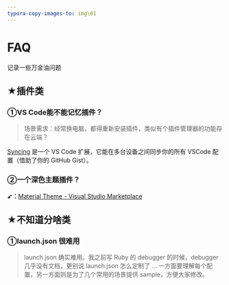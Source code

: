 ```yaml
---
typora-copy-images-to: img\01
---
```


# FAQ

记录一些万金油问题

## ★插件类

### ①VS Code能不能记忆插件？

> 场景需求：经常换电脑，都得重新安装插件，类似有个插件管理器的功能存在云端？

[Syncing](https://github.com/nonoroazoro/vscode-syncing) 是一个 VS Code 扩展，它能在多台设备之间同步你的所有 VSCode 配置（借助了你的 GitHub Gist）。

### ②一个深色主题插件？

**➹：**[Material Theme - Visual Studio Marketplace](https://marketplace.visualstudio.com/items?itemName=Equinusocio.vsc-material-theme)

## ★不知道分啥类

### ①launch.json 很难用

> launch.json 确实难用。我之前写 Ruby 的 debugger 的时候，debugger 几乎没有文档，更别说 launch.json 怎么定制了 ... 一方面要理解每个配置，另一方面则是为了几个常用的场景提供 sample，方便大家修改。

